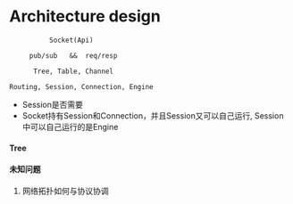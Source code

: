 # Architecture design

```
          Socket(Api)
        
     pub/sub   &&  req/resp
        
      Tree, Table, Channel
        
Routing, Session, Connection, Engine
```
+ Session是否需要
+ Socket持有Session和Connection，并且Session又可以自己运行, Session中可以自己运行的是Engine


#### Tree



#### 未知问题

1. 网络拓扑如何与协议协调